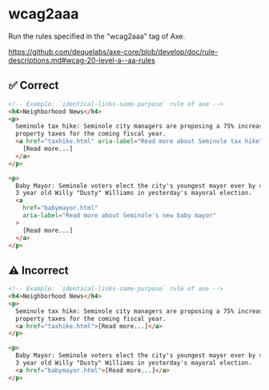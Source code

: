 # wcag2aaa

Run the rules specified in the "wcag2aaa" tag of Axe.

https://github.com/dequelabs/axe-core/blob/develop/doc/rule-descriptions.md#wcag-20-level-a--aa-rules

## :white_check_mark: Correct

```html acot-template:templates/custom.html
<!-- Example: `identical-links-same-purpose` rule of axe -->
<h4>Neighborhood News</h4>
<p>
  Seminole tax hike: Seminole city managers are proposing a 75% increase in
  property taxes for the coming fiscal year.
  <a href="taxhike.html" aria-label="Read more about Seminole tax hike">
    [Read more...]
  </a>
</p>

<p>
  Baby Mayor: Seminole voters elect the city's youngest mayor ever by voting in
  3 year old Willy "Dusty" Williams in yesterday's mayoral election.
  <a
    href="babymayor.html"
    aria-label="Read more about Seminole's new baby mayor"
  >
    [Read more...]
  </a>
</p>
```

## :warning: Incorrect

```html acot-template:templates/custom.html
<!-- Example: `identical-links-same-purpose` rule of axe -->
<h4>Neighborhood News</h4>
<p>
  Seminole tax hike: Seminole city managers are proposing a 75% increase in
  property taxes for the coming fiscal year.
  <a href="taxhike.html">[Read more...]</a>
</p>

<p>
  Baby Mayor: Seminole voters elect the city's youngest mayor ever by voting in
  3 year old Willy "Dusty" Williams in yesterday's mayoral election.
  <a href="babymayor.html">[Read more...]</a>
</p>
```
